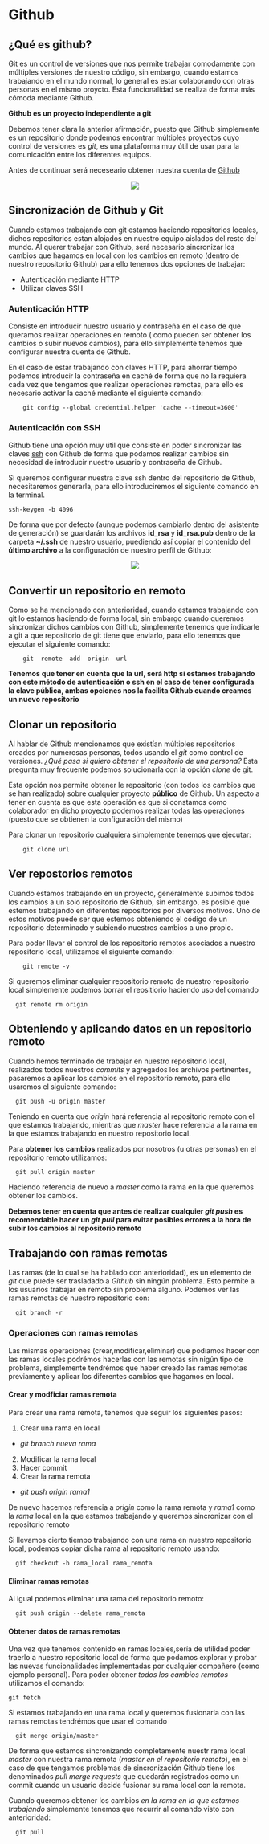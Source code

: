 # Github

## ¿Qué es github?

Git es un control de versiones que nos permite trabajar comodamente con múltiples versiones de nuestro código, sin embargo, cuando estamos trabajando en el mundo normal, lo general es estar colaborando con otras personas en el mismo proycto. Esta funcionalidad se realiza de forma más cómoda mediante Github.

**Github es un proyecto independiente a git**

Debemos tener clara la anterior afirmación, puesto que Github simplemente es un repositorio donde podemos encontrar múltiples proyectos cuyo control de versiones es _git_, es una plataforma muy útil de usar para la comunicación entre los diferentes equipos.

Antes de continuar será neceseario obtener nuestra cuenta de [Github](https://www.github.com)

<center> <img src="img/github.gif"> </center>

## Sincronización de Github y Git

Cuando estamos trabajando con git estamos haciendo repositorios locales, dichos repositorios estan alojados en nuestro equipo aislados del resto del mundo. Al querer trabajar con Github, será necesario sincronizar los cambios que hagamos en local con los cambios en remoto (dentro de nuestro repositorio Github) para ello tenemos dos opciones de trabajar:

* Autenticación mediante HTTP
* Utilizar claves SSH

### Autenticación HTTP

Consiste en introducir nuestro usuario y contraseña en el caso de que queramos realizar operaciones en remoto ( como pueden ser obtener los cambios o subir nuevos cambios), para ello simplemente tenemos que configurar nuestra cuenta de Github.

En el caso de estar trabajando con claves HTTP, para ahorrar tiempo podemos introducir la contraseña en caché de forma que no la requiera cada vez que tengamos que realizar operaciones remotas, para ello es necesario activar la caché mediante el siguiente comando:
```
    git config --global credential.helper 'cache --timeout=3600'
```

### Autenticación con SSH

Github tiene una opción muy útil que consiste en poder sincronizar las claves [ssh](https://en.wikipedia.org/wiki/Ssh) con Github de forma que podamos realizar cambios sin necesidad de introducir nuestro usuario y contraseña de Github.

Si queremos configurar nuestra clave ssh dentro del repositorio de Github, necesitaremos generarla, para ello introduciremos el siguiente comando en la terminal.

```ssh-keygen -b 4096 ```

De forma que por defecto (aunque podemos cambiarlo dentro del asistente de generación) se guardarán los archivos __id_rsa__ y __id_rsa.pub__ dentro de la carpeta __~/.ssh__ de nuestro usuario, puediendo así copiar el contenido del **último archivo** a la configuración de nuestro perfil de Github:

<center> <img src="img/github-keys.png"> </center>


## Convertir un repositorio en remoto

Como se ha mencionado con anterioridad, cuando estamos trabajando con git lo estamos haciendo de forma local, sin embargo cuando queremos sincronizar dichos cambios con Github, simplemente tenemos que indicarle a git a que repositorio de git tiene que enviarlo, para ello tenemos que ejecutar el siguiente comando:

```
    git  remote  add  origin  url
```

**Tenemos que tener en cuenta que la url, será http si estamos trabajando con este método de autenticación o ssh en el caso de tener configurada la clave pública, ambas opciones nos la facilita Github cuando creamos un nuevo repositorio**

## Clonar un repositorio

Al hablar de Github mencionamos que existían múltiples repositorios creados por numerosas personas, todos usando el _git_ como control de versiones. _¿Qué pasa si quiero obtener el repositorio de una persona?_ Esta pregunta muy frecuente podemos solucionarla con la opción _clone_ de git.

Esta opción nos permite obtener le repositorio (con todos los cambios que se han realizado) sobre cualquier proyecto **público** de Github. Un aspecto a tener en cuenta es que esta operación es que si constamos como colaborador en dicho proyecto podemos realizar todas las operaciones (puesto que se obtienen la configuración del mismo)

Para clonar un repositorio cualquiera simplemente tenemos que ejecutar:

```
    git clone url
```

## Ver repostorios remotos

Cuando estamos trabajando en un proyecto, generalmente subimos todos los cambios a un solo repositorio de Github, sin embargo, es posible que estemos trabajando en diferentes repositorios por diversos motivos. Uno de estos motivos puede ser que estemos obteniendo el código de un repositorio determinado y subiendo nuestros cambios a uno propio.

Para poder llevar el control de los repositorio remotos asociados a nuestro repositorio local, utilizamos el siguiente comando:

```
    git remote -v
```

Si queremos eliminar cualquier repositorio remoto de nuestro repositorio local simplemente podemos borrar el reositiorio haciendo uso del comando

```
  git remote rm origin
```

## Obteniendo y aplicando datos en un repositorio remoto

Cuando hemos terminado de trabajar en nuestro repositorio local, realizados todos nuestros _commits_ y agregados los archivos pertinentes, pasaremos a aplicar los cambios en el repositorio remoto, para ello usaremos el siguiente comando:

```
  git push -u origin master
```
Teniendo en cuenta que _origin_ hará referencia al repositorio remoto con el que estamos trabajando, mientras que _master_ hace referencia a la rama en la que estamos trabajando en nuestro repositorio local.

Para **obtener los cambios** realizados por nosotros (u otras personas) en el repositorio remoto utilizamos:

```
  git pull origin master
```

Haciendo referencia de nuevo a _master_ como la rama en la que queremos obtener los cambios.

**Debemos tener en cuenta que antes de realizar cualquier _git push_ es recomendable hacer un _git pull_ para evitar posibles errores a la hora de subir los cambios al repositorio remoto**

## Trabajando con ramas remotas

Las ramas (de lo cual se ha hablado con anterioridad), es un elemento de _git_ que puede ser trasladado a _Github_ sin ningún problema. Esto permite a los usuarios trabajar en remoto sin problema alguno. Podemos ver las ramas remotas de nuestro repositorio con:

```
  git branch -r
```

### Operaciones con ramas remotas

Las mismas operaciones (crear,modificar,eliminar) que podíamos hacer con las ramas locales podrémos hacerlas con las remotas sin nigún tipo de problema, simplemente tendrémos que haber creado las ramas remotas previamente y aplicar los diferentes cambios que hagamos en local.

#### Crear y modficiar ramas remota
Para crear una rama remota, tenemos que seguir los siguientes pasos:

1. Crear una rama en local
 * _git branch nueva rama_
2. Modificar la rama local
3. Hacer commit
4. Crear la rama remota
  * _git push origin rama1_


De nuevo hacemos referencia a _origin_ como la rama remota y _rama1_ como la *rama* local en la que estamos trabajando y queremos sincronizar con el repositorio remoto

Si llevamos cierto tiempo trabajando con una rama en nuestro repositorio local, podemos copiar dicha rama al repositorio remoto usando:

```
  git checkout -b rama_local rama_remota
```
#### Eliminar ramas remotas
Al igual podemos eliminar una rama del repositorio remoto:

```
  git push origin --delete rama_remota
```
#### Obtener datos de ramas remotas

Una vez que tenemos contenido en ramas locales,sería de utilidad poder traerlo a nuestro repositorio local de forma que podamos explorar y probar las nuevas funcionalidades implementadas por cualquier compañero (como ejemplo personal). Para poder obtener *todos los cambios remotos* utilizamos el comando:
```
git fetch
```
Si estamos trabajando en una rama local y queremos fusionarla con las ramas remotas tendrémos que usar el comando
```
  git merge origin/master
```
De forma que estamos sincronizando completamente nuestr rama local _master_ con nuestra rama remota (_master en el repositorio remoto_), en el caso de que tengamos problemas de sincronización Github tiene los denominados _pull merge requests_ que quedarán registrados como un commit cuando un usuario decide fusionar su rama local con la remota.

Cuando queremos obtener los cambios *en la rama en la que estamos trabajando* simplemente tenemos que recurrir al comando visto con anterioridad:

```
  git pull
```

